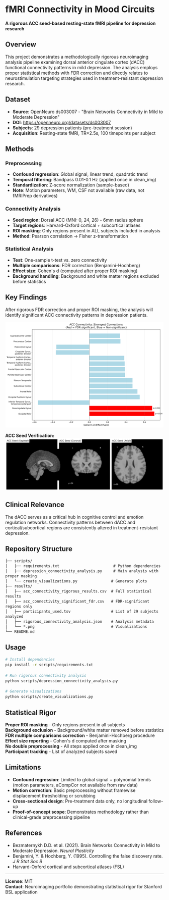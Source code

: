 # fMRI Connectivity in Mood Circuits

**A rigorous ACC seed-based resting-state fMRI pipeline for depression research**

## Overview

This project demonstrates a methodologically rigorous neuroimaging analysis pipeline examining dorsal anterior cingulate cortex (dACC) functional connectivity patterns in mild depression. The analysis employs proper statistical methods with FDR correction and directly relates to neurostimulation targeting strategies used in treatment-resistant depression research.

## Dataset

- **Source**: OpenNeuro ds003007 - "Brain Networks Connectivity in Mild to Moderate Depression"
- **DOI**: https://openneuro.org/datasets/ds003007
- **Subjects**: 29 depression patients (pre-treatment session)
- **Acquisition**: Resting-state fMRI, TR=2.5s, 100 timepoints per subject

## Methods

### Preprocessing
- **Confound regression**: Global signal, linear trend, quadratic trend
- **Temporal filtering**: Bandpass 0.01-0.1 Hz (applied once in clean_img)
- **Standardization**: Z-score normalization (sample-based)
- **Note**: Motion parameters, WM, CSF not available (raw data, not fMRIPrep derivatives)

### Connectivity Analysis
- **Seed region**: Dorsal ACC (MNI: 0, 24, 26) - 6mm radius sphere
- **Target regions**: Harvard-Oxford cortical + subcortical atlases
- **ROI masking**: Only regions present in ALL subjects included in analysis
- **Method**: Pearson correlation → Fisher z-transformation

### Statistical Analysis
- **Test**: One-sample t-test vs. zero connectivity
- **Multiple comparisons**: FDR correction (Benjamini-Hochberg)
- **Effect size**: Cohen's d (computed after proper ROI masking)
- **Background handling**: Background and white matter regions excluded before statistics

## Key Findings

After rigorous FDR correction and proper ROI masking, the analysis will identify significant ACC connectivity patterns in depression patients.

![ACC Connectivity Results](results/acc_connectivity_results.png)

**ACC Seed Verification:**
![ACC Seed Mask](results/acc_seed_mask.png)

## Clinical Relevance

The dACC serves as a critical hub in cognitive control and emotion regulation networks. Connectivity patterns between dACC and cortical/subcortical regions are consistently altered in treatment-resistant depression.

## Repository Structure

```
├── scripts/
│   ├── requirements.txt                        # Python dependencies
│   ├── depression_connectivity_analysis.py     # Main analysis with proper masking
│   └── create_visualizations.py               # Generate plots
├── results/
│   ├── acc_connectivity_rigorous_results.csv  # Full statistical results
│   ├── acc_connectivity_significant_fdr.csv   # FDR-significant regions only
│   ├── participants_used.tsv                  # List of 29 subjects analyzed
│   ├── rigorous_connectivity_analysis.json    # Analysis metadata
│   └── *.png                                  # Visualizations
└── README.md
```

## Usage

```bash
# Install dependencies
pip install -r scripts/requirements.txt

# Run rigorous connectivity analysis
python scripts/depression_connectivity_analysis.py

# Generate visualizations
python scripts/create_visualizations.py
```

## Statistical Rigor

**Proper ROI masking** - Only regions present in all subjects  
**Background exclusion** - Background/white matter removed before statistics  
**FDR multiple comparisons correction** - Benjamini-Hochberg procedure  
**Effect size reporting** - Cohen's d computed after masking  
**No double preprocessing** - All steps applied once in clean_img  
**Participant tracking** - List of analyzed subjects saved  

## Limitations

- **Confound regression**: Limited to global signal + polynomial trends (motion parameters, aCompCor not available from raw data)
- **Motion correction**: Basic preprocessing without framewise displacement thresholding or scrubbing
- **Cross-sectional design**: Pre-treatment data only, no longitudinal follow-up
- **Proof-of-concept scope**: Demonstrates methodology rather than clinical-grade preprocessing pipeline

## References

- Bezmaternykh D.D. et al. (2021). Brain Networks Connectivity in Mild to Moderate Depression. *Neural Plasticity*
- Benjamini, Y. & Hochberg, Y. (1995). Controlling the false discovery rate. *J R Stat Soc B*
- Harvard-Oxford cortical and subcortical atlases (FSL)

---

**License**: MIT  
**Contact**: Neuroimaging portfolio demonstrating statistical rigor for Stanford BSL application
